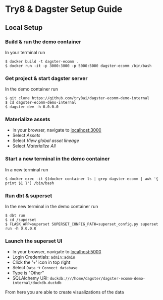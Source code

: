 # Try8 & Dagster Setup Guide

## Local Setup

### Build & run the demo container

In your terminal run
```
$ docker build -t dagster-ecomm .
$ docker run -it -p 3000:3000 -p 5000:5000 dagster-ecomm /bin/bash
```

### Get project & start dagster server

In the demo container run
```
$ git clone https://github.com/try8ai/dagster-ecomm-demo-internal
$ cd dagster-ecomm-demo-internal
$ dagster dev -h 0.0.0.0
```

### Materialize assets

* In your browser, navigate to [localhost:3000](http://localhost:3000)
* Select *Assets*
* Select *View global asset lineage*
* Select *Materialize All*

### Start a new terminal in the demo container

In a new terminal run
```
$ docker exec -it $(docker container ls | grep dagster-ecomm | awk '{ print $1 }') /bin/bash
```

### Run dbt & superset

In the new terminal in the demo container run
```
$ dbt run
$ cd /superset
$ FLASK_APP=superset SUPERSET_CONFIG_PATH=superset_config.py superset run -h 0.0.0.0
```

### Launch the superset UI

* In your browser, navigate to [localhost:5000](http://localhost:5000)
* Login Credentials: `admin:admin`
* Click the '+' icon in top right
* Select `Data` -> `Connect database`
* Type is "Other"
* SQLAlchemy URI: `duckdb:////home/dagster/dagster-ecomm-demo-internal/duckdb.duckdb`

From here you are able to create visualizations of the data
